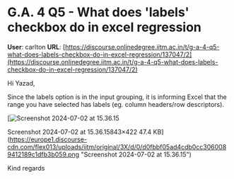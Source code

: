 # G.A. 4 Q5 - What does 'labels' checkbox do in excel regression

**User**: carlton
**URL**: [https://discourse.onlinedegree.iitm.ac.in/t/g-a-4-q5-what-does-labels-checkbox-do-in-excel-regression/137047/2](https://discourse.onlinedegree.iitm.ac.in/t/g-a-4-q5-what-does-labels-checkbox-do-in-excel-regression/137047/2)

Hi Yazad,

Since the labels option is in the input grouping, it is informing Excel that the range you have selected has labels (eg. column headers/row descriptors).

[![Screenshot 2024-07-02 at 15.36.15](https://europe1.discourse-cdn.com/flex013/uploads/iitm/optimized/3X/d/0/d0fbbf05ad4cdb0cc3060089412189c1dfb3b059_2_690x345.png)

Screenshot 2024-07-02 at 15.36.15843×422 47.4 KB](https://europe1.discourse-cdn.com/flex013/uploads/iitm/original/3X/d/0/d0fbbf05ad4cdb0cc3060089412189c1dfb3b059.png "Screenshot 2024-07-02 at 15.36.15")

Kind regards

